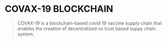 # COVAX-19 BLOCKCHAIN

> COVAX-19 is a blockchain-based covid 19 vaccine supply chain that enables the creation of decentralized no trust based suppy chain system.
